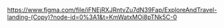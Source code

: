 https://www.figma.com/file/iFNEjRXJRntvZu7dN39Fap/ExploreAndTravel-landing-(Copy)?node-id=0%3A1&t=KmWatxMOi8pTNk5C-0